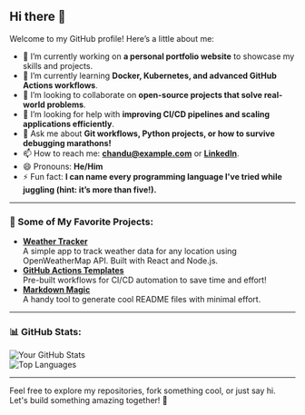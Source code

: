 ## Hi there 👋  

Welcome to my GitHub profile! Here’s a little about me:  

- 🔭 I’m currently working on **a personal portfolio website** to showcase my skills and projects.  
- 🌱 I’m currently learning **Docker, Kubernetes, and advanced GitHub Actions workflows**.  
- 👯 I’m looking to collaborate on **open-source projects that solve real-world problems**.  
- 🤔 I’m looking for help with **improving CI/CD pipelines and scaling applications efficiently**.  
- 💬 Ask me about **Git workflows, Python projects, or how to survive debugging marathons!**  
- 📫 How to reach me: **[chandu@example.com](mailto:chandu@example.com)** or **[LinkedIn](https://linkedin.com/in/chandu)**.  
- 😄 Pronouns: **He/Him**  
- ⚡ Fun fact: **I can name every programming language I've tried while juggling (hint: it’s more than five!).**  

---

### 🚀 Some of My Favorite Projects:
- **[Weather Tracker](https://github.com/Chandu-Bodepudi/weather-tracker)**  
  A simple app to track weather data for any location using OpenWeatherMap API. Built with React and Node.js.  
- **[GitHub Actions Templates](https://github.com/Chandu-Bodepudi/github-actions-templates)**  
  Pre-built workflows for CI/CD automation to save time and effort!  
- **[Markdown Magic](https://github.com/Chandu-Bodepudi/markdown-magic)**  
  A handy tool to generate cool README files with minimal effort.  

---

### 📊 GitHub Stats:  
![Your GitHub Stats](https://github-readme-stats.vercel.app/api?username=Chandu-Bodepudi&show_icons=true&theme=radical)  
![Top Languages](https://github-readme-stats.vercel.app/api/top-langs/?username=Chandu-Bodepudi&layout=compact&theme=radical)  

---

Feel free to explore my repositories, fork something cool, or just say hi. Let's build something amazing together! 🚀  
